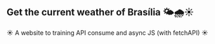 ## Get the current weather of Brasília 🌤🌧☀️

☀️ A website to training API consume and async JS (with fetchAPI) ☀️